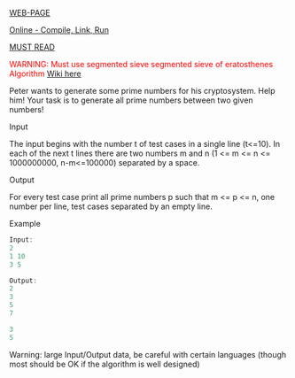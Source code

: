 [WEB-PAGE](http://www.spoj.com/problems/PRIME1/)

[Online - Compile, Link, Run](http://ideone.com/NaP73a)

[MUST READ](http://turjachaudhuri.wordpress.com/2013/12/14/spoj-prime-1-segmented-sieve-of-eratosthenes/)

<span style="color:red">WARNING: Must use segmented sieve segmented sieve of eratosthenes Algorithm </span> [Wiki here](http://en.wikipedia.org/wiki/Sieve_of_Eratosthenes)

Peter wants to generate some prime numbers for his cryptosystem. Help him! Your task is to generate all prime numbers between two given numbers!

Input

The input begins with the number t of test cases in a single line (t<=10). In each of the next t lines there are two numbers m and n (1 <= m <= n <= 1000000000, n-m<=100000) separated by a space.

Output

For every test case print all prime numbers p such that m <= p <= n, one number per line, test cases separated by an empty line.

Example

``` cpp
Input:
2
1 10
3 5

Output:
2
3
5
7

3
5
```

Warning: large Input/Output data, be careful with certain languages (though most should be OK if the algorithm is well designed)
